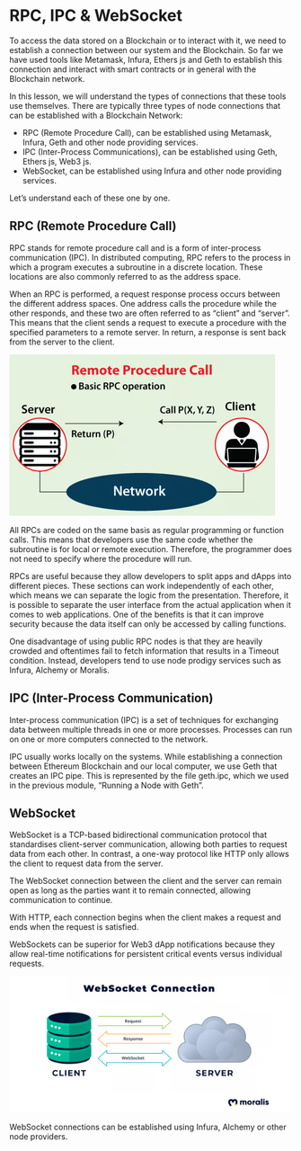 # RPC, IPC & WebSocket

To access the data stored on a Blockchain or to interact with it, we need to establish a connection between our system and the Blockchain. So far we have used tools like Metamask, Infura, Ethers js and Geth to establish this connection and interact with smart contracts or in general with the Blockchain network.

In this lesson, we will understand the types of connections that these tools use themselves. There are typically three types of node connections that can be established with a Blockchain Network:

- RPC (Remote Procedure Call), can be established using Metamask, Infura, Geth and other node providing services.
- IPC (Inter-Process Communications), can be established using Geth, Ethers js, Web3 js.
- WebSocket, can be established using Infura and other node providing services.

Let’s understand each of these one by one.

## RPC (Remote Procedure Call)

RPC stands for remote procedure call and is a form of inter-process communication (IPC). In distributed computing, RPC refers to the process in which a program executes a subroutine in a discrete location. These locations are also commonly referred to as the address space.

When an RPC is performed, a request response process occurs between the different address spaces. One address calls the procedure while the other responds, and these two are often referred to as “client” and “server”. This means that the client sends a request to execute a procedure with the specified parameters to a remote server. In return, a response is sent back from the server to the client.

![alt text](image.png)

All RPCs are coded on the same basis as regular programming or function calls. This means that developers use the same code whether the subroutine is for local or remote execution. Therefore, the programmer does not need to specify where the procedure will run.

RPCs are useful because they allow developers to split apps and dApps into different pieces. These sections can work independently of each other, which means we can separate the logic from the presentation. Therefore, it is possible to separate the user interface from the actual application when it comes to web applications. One of the benefits is that it can improve security because the data itself can only be accessed by calling functions.

One disadvantage of using public RPC nodes is that they are heavily crowded and oftentimes fail to fetch information that results in a Timeout condition. Instead, developers tend to use node prodigy services such as Infura, Alchemy or Moralis.

## IPC (Inter-Process Communication)

Inter-process communication (IPC) is a set of techniques for exchanging data between multiple threads in one or more processes. Processes can run on one or more computers connected to the network.

IPC usually works locally on the systems. While establishing a connection between Ethereum Blockchain and our local computer, we use Geth that creates an IPC pipe. This is represented by the file geth.ipc, which we used in the previous module, “Running a Node with Geth”.

## WebSocket

WebSocket is a TCP-based bidirectional communication protocol that standardises client-server communication, allowing both parties to request data from each other. In contrast, a one-way protocol like HTTP only allows the client to request data from the server.

The WebSocket connection between the client and the server can remain open as long as the parties want it to remain connected, allowing communication to continue.

With HTTP, each connection begins when the client makes a request and ends when the request is satisfied.

WebSockets can be superior for Web3 dApp notifications because they allow real-time notifications for persistent critical events versus individual requests.

![alt text](image-1.png)

WebSocket connections can be established using Infura, Alchemy or other node providers.